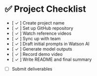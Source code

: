 # ✅ Project Checklist

- [ ✓ ] Create project name
- [ ✓ ] Set up GitHub repository
- [ ✓ ] Watch reference videos
- [ ✓ ] Sync up with team
- [ ✓ ] Draft initial prompts in Watson AI
- [ ✓ ] Generate model outputs
- [ ✓ ] Record demo video
- [ ✓ ] Write README and final summary
- [ ] Submit deliverables
